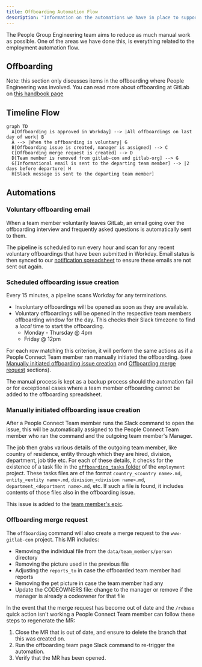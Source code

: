 ```yaml
---
title: Offboarding Automation Flow
description: "Information on the automations we have in place to support the People Connect Team with offboarding related tasks."
---
```


The People Group Engineering team aims to reduce as much manual work as possible. One of the areas we have done this, is everything related to the employment automation flow.

## Offboarding

Note: this section only discusses items in the offboarding where People Engineering was involved. You can read more about offboarding at GitLab on [this handbook page](/handbook/people-group/offboarding)

## Timeline Flow

```mermaid
graph TD
  A[Offboarding is approved in Workday] --> |All offboardings on last day of work| B
  A --> |When the offboarding is voluntary| G
  B[Offboarding issue is created, manager is assigned] --> C
  C[Offboarding merge request is created] --> D
  D[Team member is removed from gitlab-com and gitlab-org] --> G
  G[Informational email is sent to the departing team member] --> |2 days before departure| H
  H[Slack message is sent to the departing team member]
```

## Automations

### Voluntary offboarding email

When a team member voluntarily leaves GitLab, an email going over the offboarding interview and frequently asked questions is automatically sent to them.

The pipeline is scheduled to run every hour and scan for any recent voluntary offboardings that have been submitted in Workday. Email status is then synced to our [notification spreadsheet](https://docs.google.com/spreadsheets/d/1EB5w9Bg32sSNHXIW53Yks_3SEl6FnVxQE77EIG3CVcg/edit?usp=drive_web&ouid=108123136078926162603) to ensure these emails are not sent out again.

### Scheduled offboarding issue creation

Every 15 minutes, a pipeline scans Workday for any terminations.

- Involuntary offboardings will be opened as soon as they are available.
- Voluntary offboardings will be opened in the respective team members offboarding window for the day. This checks their Slack timezone to find a *local* time to start the offboarding.
  - Monday - Thursday @ 4pm
  - Friday @ 12pm

For each row matching this criterion, it will perform the same actions as if a People Connect Team member ran manually initiated the offboarding. (see [Manually initiated offboarding issue creation](#manually-initiated-offboarding-issue-creation) and [Offboarding merge request](#offboarding-merge-request) sections).

The manual process is kept as a backup process should the automation fail or for exceptional cases where a team member offboarding cannot be added to the offboarding spreadsheet.

### Manually initiated offboarding issue creation

After a People Connect Team member runs the Slack command to open the issue, this will be automatically assigned to the People Connect Team member
who ran the command and the outgoing team member's Manager.

The job then grabs various details of the outgoing team member, like country of residence, entity through which they are hired, division, department, job title etc. For each of these details, it checks for the existence of a task file in the [`offboarding_tasks` folder](https://gitlab.com/gitlab-com/people-group/people-operations/employment-templates/-/tree/main/.gitlab%2Fissue_templates%2Foffboarding_tasks) of the `employment` project. These tasks files are of the format `country_<country name>.md`, `entity_<entity name>.md`, `division_<division name>.md`, `department_<department name>.md`, etc. If such a file is found, it includes contents of those files also in the offboarding issue.

This issue is added to the [team member's epic](/handbook/people-group/engineering/employment-issues#epics).

### Offboarding merge request

The `offboarding` command will also create a merge request to the `www-gitlab-com` project. This MR includes:

- Removing the individual file from the `data/team_members/person` directory
- Removing the picture used in the previous file
- Adjusting the `reports_to` in case the offboarded team member had reports
- Removing the pet picture in case the team member had any
- Update the CODEOWNERS file: change to the manager or remove if the manager is already a codeowner for that file

In the event that the merge request has become out of date and the `/rebase` quick action isn't working a People Connect Team member can follow these steps to regenerate the MR:

1. Close the MR that is out of date, and ensure to delete the branch that this was created on.
1. Run the offboarding team page Slack command to re-trigger the automation.
1. Verify that the MR has been opened.
